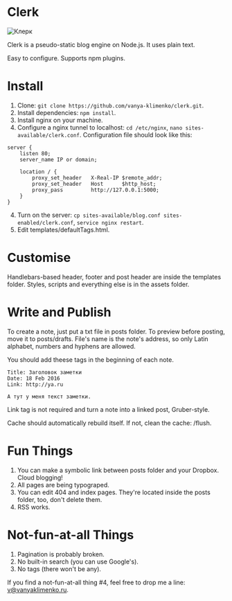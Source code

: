 # Clerk
![Клерк](http://i.imgur.com/PCb721V.png)
  
Clerk is a pseudo-static blog engine on Node.js. It uses plain text.

Easy to configure. Supports npm plugins.
  
# Install
1. Clone: `git clone https://github.com/vanya-klimenko/clerk.git`.
2. Install dependencies: `npm install`.
4. Install nginx on your machine.
3. Configure a nginx tunnel to localhost: `cd /etc/nginx`, `nano sites-available/clerk.conf`. Configuration file should look like this:
```
server {
    listen 80;
    server_name IP or domain;

    location / {
        proxy_set_header   X-Real-IP $remote_addr;
        proxy_set_header   Host      $http_host;
        proxy_pass         http://127.0.0.1:5000;
    }
}
```
4. Turn on the server: `cp sites-available/blog.conf sites-enabled/clerk.conf`, `service nginx restart`.
5. Edit templates/defaultTags.html.

# Customise
Handlebars-based header, footer and post header are inside the templates folder. Styles, scripts and everything else is in the assets folder.

# Write and Publish
To create a note, just put a txt file in posts folder. To preview before posting, move it to posts/drafts. File's name is the note's address, so only Latin alphabet, numbers and hyphens are allowed.

You should add theese tags in the beginning of each note.
```
Title: Заголовок заметки
Date: 18 Feb 2016
Link: http://ya.ru

А тут у меня текст заметки.
```
Link tag is not required and turn a note into a linked post, Gruber-style.
   
Cache should automatically rebuild itself. If not, clean the cache: /flush.
  
# Fun Things
1. You can make a symbolic link between posts folder and your Dropbox. Cloud blogging!
2. All pages are being typograped.
3. You can edit 404 and index pages. They're located inside the posts folder, too, don't delete them.
4. RSS works.
  
# Not-fun-at-all Things
1. Pagination is probably broken.
2. No built-in search (you can use Google's).
3. No tags (there won't be any).
  
If you find a not-fun-at-all thing #4, feel free to drop me a line: v@vanyaklimenko.ru.

